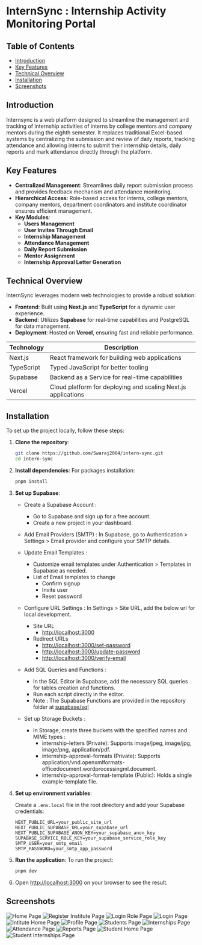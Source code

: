 
# InternSync : Internship Activity Monitoring Portal

## Table of Contents

- [Introduction](#introduction)
- [Key Features](#key-features)
- [Technical Overview](#technical-overview)
- [Installation](#installation)
- [Screenshots](#screenshots)

## Introduction

Internsync is a web platform designed to streamline the management and tracking of internship activities of interns by college mentors and company mentors during the eighth semester. It replaces traditional Excel-based systems by centralizing the submission and review of daily reports, tracking attendance and allowing interns to submit their internship details, daily reports and mark attendance directly through the platform.

## Key Features

- **Centralized Management**: Streamlines daily report submission process and provides feedback mechanism and attendance monitoring.
- **Hierarchical Access**: Role-based access for interns, college mentors, company mentors, department coordinators and institute coordinator ensures efficient management.
- **Key Modules**:
  - **Users Management**
  - **User Invites Through Email**
  - **Internship Management**
  - **Attendance Management**
  - **Daily Report Submission**
  - **Mentor Assignment**
  - **Internship Approval Letter Generation**

## Technical Overview

InternSync leverages modern web technologies to provide a robust solution:

- **Frontend**: Built using **Next.js** and **TypeScript** for a dynamic user experience.
- **Backend**: Utilizes **Supabase** for real-time capabilities and PostgreSQL for data management.
- **Deployment**: Hosted on **Vercel**, ensuring fast and reliable performance.

| Technology  | Description |
|-------------|-------------|
| Next.js     | React framework for building web applications |
| TypeScript  | Typed JavaScript for better tooling |
| Supabase    | Backend as a Service for real-time capabilities |
| Vercel      | Cloud platform for deploying and scaling Next.js applications |

## Installation

To set up the project locally, follow these steps:

1. **Clone the repository**:

   ```bash
   git clone https://github.com/Swaraj2004/intern-sync.git
   cd intern-sync
   ```

2. **Install dependencies**:
   For packages installation:

   ```bash
   pnpm install
   ```

3. **Set up Supabase**:

   - Create a Supabase Account :
     - Go to Supabase and sign up for a free account.
     - Create a new project in your dashboard.

   - Add Email Providers (SMTP) :
        In Supabase, go to Authentication > Settings > Email provider and configure your SMTP details.
  
   - Update Email Templates :
     - Customize email templates under Authentication > Templates in Supabase as needed.
     - List of Email templates to change
       - Confirm signup
       - Invite user
       - Reset password  
  
   - Configure URL Settings :
        In Settings > Site URL, add the below url for local development.
     - Site URL
       - <http://localhost:3000>
     - Redirect URLs
       - <http://localhost:3000/set-password>
       - <http://localhost:3000/update-password>
       - <http://localhost:3000/verify-email>
  
   - Add SQL Queries and Functions :
     - In the SQL Editor in Supabase, add the necessary SQL queries for tables creation and functions.
     - Run each script directly in the editor.
     - Note : The Supabase Functions are provided in the repository folder at [supabase/sql](https://github.com/Swaraj2004/intern-sync/tree/main/supabase/sql)

   - Set up Storage Buckets :
     - In Storage, create three buckets with the specified names and MIME types :
       - internship-letters (Private): Supports image/jpeg, image/jpg, image/png, application/pdf.
       - internship-approval-formats (Private): Supports application/vnd.openxmlformats-officedocument.wordprocessingml.document.
       - internship-approval-format-template (Public): Holds a single example-template file.

4. **Set up environment variables**:

   Create a `.env.local` file in the root directory and add your Supabase credentials:

   ```
   NEXT_PUBLIC_URL=your_public_site_url
   NEXT_PUBLIC_SUPABASE_URL=your_supabase_url
   NEXT_PUBLIC_SUPABASE_ANON_KEY=your_supabase_anon_key
   SUPABASE_SERVICE_ROLE_KEY=your_supabase_service_role_key
   SMTP_USER=your_smtp_email
   SMTP_PASSWORD=your_smtp_app_password
   ```

5. **Run the application**:
   To run the project:

   ```bash
   pnpm dev
   ```

6. Open [http://localhost:3000](http://localhost:3000) on your browser to see the result.

## Screenshots

![Home Page](https://i.imgur.com/9l8Vh7j.png)
![Register Institute Page](https://i.imgur.com/ZVKaKuD.png)
![Login Role Page](https://i.imgur.com/X2xaj4S.png)
![Login Page](https://i.imgur.com/06yxqM1.png)
![Intitute Home Page](https://i.imgur.com/IxeJcIE.png)
![Profile Page](https://i.imgur.com/njanfPI.png)
![Students Page](https://i.imgur.com/zGv7mnL.png)
![Internships Page](https://i.imgur.com/kAuumj8.png)
![Attendance Page](https://i.imgur.com/qqjGYOa.png)
![Reports Page](https://i.imgur.com/Ko7VG40.png)
![Student Home Page](https://i.imgur.com/QqrezFN.png)
![Student Internships Page](https://i.imgur.com/CGbRpgZ.png)
